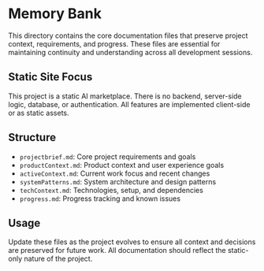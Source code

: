 # Memory Bank

This directory contains the core documentation files that preserve project context, requirements, and progress. These files are essential for maintaining continuity and understanding across all development sessions.

## Static Site Focus

This project is a static AI marketplace. There is no backend, server-side logic, database, or authentication. All features are implemented client-side or as static assets.

## Structure

- `projectbrief.md`: Core project requirements and goals
- `productContext.md`: Product context and user experience goals
- `activeContext.md`: Current work focus and recent changes
- `systemPatterns.md`: System architecture and design patterns
- `techContext.md`: Technologies, setup, and dependencies
- `progress.md`: Progress tracking and known issues

## Usage

Update these files as the project evolves to ensure all context and decisions are preserved for future work. All documentation should reflect the static-only nature of the project.